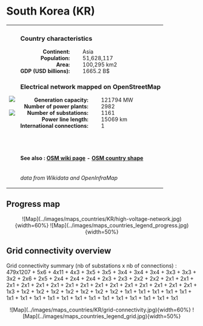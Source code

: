 # South Korea (KR)

<table width="90%">
<tr>
<td>
<img src="http://commons.wikimedia.org/wiki/Special:FilePath/Flag%20of%20South%20Korea.svg" width="250">
<br><br>
<img src="http://commons.wikimedia.org/wiki/Special:FilePath/South%20Korea%20%28orthographic%20projection%29.svg" width="250"></td>
<td>
<h3>Country characteristics</h3>
<div style="display: inline-block;text-align:right;margin-right:30px;font-weight: bold;">
Continent:<br>Population:<br>Area:<br>GDP (USD billions):
</div>
<div style="display: inline-block;">
Asia<br>51,628,117<br>100,295 km2<br>1665.2 B$
</div>
<h3>Electrical network mapped on OpenStreetMap</h3>
<div style="display: inline-block;text-align:right;margin-right:30px;font-weight: bold;">Generation capacity:<br>
Number of power plants:<br>
Number of substations:<br>
Power line length:<br>
International connections:<br>
</div>
<div style="display: inline-block;">121794 MW<br>
2982<br>
1161<br>
15069 km<br>
1<br>
</div>

<br><br><h4>See also :
<a href="https://wiki.openstreetmap.org/wiki/Power_networks/South Korea" target="_blank">OSM wiki page</a> -
<a href="https://openstreetmap.org/relation/307756" target="_blank">OSM country shape</a>
</h4>

<br><i>data from Wikidata and OpenInfraMap</i>
</td>
</tr>
</table>


## Progress map

<center>![Map](../images/maps_countries/KR/high-voltage-network.jpg){width=60%}
![Map](../images/maps_countries_legend_progress.jpg){width=50%}</center>



## Grid connectivity overview

Grid connectivity summary (nb of substations x nb of connections) :<br>479x1207 + 5x6 + 4x11 + 4x3 + 3x5 + 3x5 + 3x4 + 3x4 + 3x4 + 3x3 + 3x3 + 3x2 + 2x6 + 2x5 + 2x4 + 2x4 + 2x4 + 2x3 + 2x3 + 2x2 + 2x2 + 2x1 + 2x1 + 2x1 + 2x1 + 2x1 + 2x1 + 2x1 + 2x1 + 2x1 + 2x1 + 2x1 + 2x1 + 2x1 + 2x1 + 2x1 + 1x3 + 1x2 + 1x2 + 1x2 + 1x2 + 1x2 + 1x2 + 1x2 + 1x1 + 1x1 + 1x1 + 1x1 + 1x1 + 1x1 + 1x1 + 1x1 + 1x1 + 1x1 + 1x1 + 1x1 + 1x1 + 1x1 + 1x1 + 1x1 + 1x1 + 1x1

<center>![Map](../images/maps_countries/KR/grid-connectivity.jpg){width=60%}
![Map](../images/maps_countries_legend_grid.jpg){width=50%}</center>

